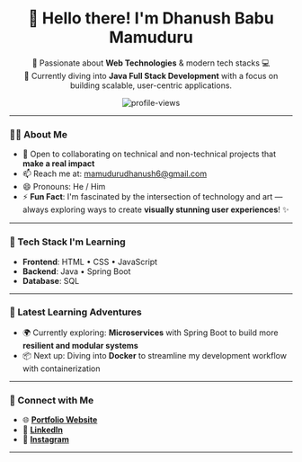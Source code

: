<h1 align="center">👋 Hello there! I'm Dhanush Babu Mamuduru</h1>

<p align="center">
  👀 Passionate about <strong>Web Technologies</strong> & modern tech stacks 💻 <br>
  🌱 Currently diving into <strong>Java Full Stack Development</strong> with a focus on building scalable, user-centric applications.
</p>

<p align="center">
  <img src="https://komarev.com/ghpvc/?username=dhanush-babu-M&label=Profile%20Views&color=0e75b6&style=flat" alt="profile-views" />
</p>

---

### 👨‍💻 About Me
- 🤝 Open to collaborating on technical and non-technical projects that **make a real impact**  
- 📫 Reach me at: [mamudurudhanush6@gmail.com](mailto:mamudurudhanush6@gmail.com)  
- 😄 Pronouns: He / Him  
- ⚡ **Fun Fact**: I'm fascinated by the intersection of technology and art — always exploring ways to create **visually stunning user experiences**! ✨

---

### 🚀 Tech Stack I'm Learning
- **Frontend**: HTML • CSS • JavaScript  
- **Backend**: Java • Spring Boot  
- **Database**: SQL  

---

### 🌱 Latest Learning Adventures
- 🌍 Currently exploring: **Microservices** with Spring Boot to build more **resilient and modular systems**  
- 📦 Next up: Diving into **Docker** to streamline my development workflow with containerization

---

### 🔗 Connect with Me
- 🌐 [**Portfolio Website**](https://dhanushbabu.netlify.app/)  
- 💼 [**LinkedIn**](https://www.linkedin.com/in/dhanush-babu-mamuduru-3863a2276)  
- 📸 [**Instagram**](https://www.instagram.com/just._.dhanush69/)  

---

<!---
dhanush-babu-M/dhanush-babu-M is a ✨ special ✨ repository because its `README.md` appears on your GitHub profile.
This is where you can share your journey, goals, and what makes you unique 🚀
--->
